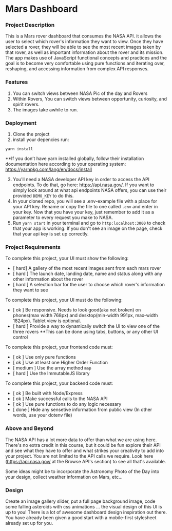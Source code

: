 # Mars Dashboard

### Project Description

This is a Mars rover dashboard that consumes the NASA API. it allows the user to select which rover's information they want to view. Once they have selected a rover, they will be able to see the most recent images taken by that rover, as well as important information about the rover and its mission. The app makes use of JavaScript functional concepts and practices and the goal is to become very comfortable using pure functions and iterating over, reshaping, and accessing information from complex API responses.

### Features

1. You can switch views between NASA Pic of the day and Rovers
2. Within Rovers, You can switch views between opportunity, curiosity, and spirit rovers.
3. The images take awhile to run.

### Deployment

1. Clone the project
2. install your depencies run:

`yarn install`

\*\*If you don’t have yarn installed globally, follow their installation documentation here according to your operating system: https://yarnpkg.com/lang/en/docs/install

3. You'll need a NASA developer API key in order to access the API endpoints. To do that, go here: https://api.nasa.gov/. If you want to simply look around at what api endpoints NASA offers, you can use their provided `DEMO_KEY` to do this.
4. In your cloned repo, you will see a .env-example file with a place for your API key. Rename or copy the file to one called `.env` and enter in your key. Now that you have your key, just remember to add it as a parameter to every request you make to NASA.
5. Run `yarn start` in your terminal and go to `http:localhost:3000` to check that your app is working. If you don't see an image on the page, check that your api key is set up correctly.

### Project Requirements

To complete this project, your UI must show the following:

- [ hard] A gallery of the most recent images sent from each mars rover
- [ hard ] The launch date, landing date, name and status along with any other information about the rover
- [ hard ] A selection bar for the user to choose which rover's information they want to see

To complete this project, your UI must do the following:

- [ ok ] Be responsive. Needs to look good(aka not broken) on phones(max width 768px) and desktop(min-width 991px, max-width 1824px). Tablet view is optional.
- [ hard ] Provide a way to dynamically switch the UI to view one of the three rovers
  \*\*This can be done using tabs, buttons, or any other UI control

To complete this project, your frontend code must:

- [ ok ] Use only pure functions
- [ ok ] Use at least one Higher Order Function
- [ medium ] Use the array method `map`
- [ hard ] Use the ImmutableJS library

To complete this project, your backend code must:

- [ ok ] Be built with Node/Express
- [ ok ] Make successful calls to the NASA API
- [ ok ] Use pure functions to do any logic necessary
- [ done ] Hide any sensetive information from public view (In other words, use your dotenv file)

### Above and Beyond

The NASA API has a lot more data to offer than what we are using here. There's no extra credit in this course, but it could be fun explore their API and see what they have to offer and what strikes your creativity to add into your project. You are not limited to the API calls we require. Look here (https://api.nasa.gov/ at the Browse API's section) to see all that's available.

Some ideas might be to incorporate the Astronomy Photo of the Day into your design, collect weather information on Mars, etc...

### Design

Create an image gallery slider, put a full page background image, code some falling asteroids with css animations ... the visual design of this UI is up to you! There is a lot of awesome dashboard design inspiration out there. You have already been given a good start with a mobile-first stylesheet already set up for you.
